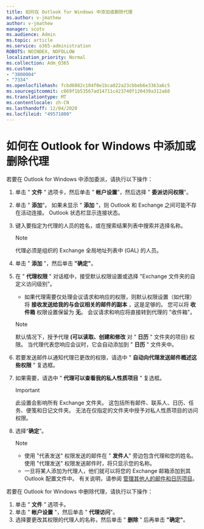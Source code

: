 ```yaml
---
title: 如何在 Outlook for Windows 中添加或删除代理
ms.author: v-jmathew
author: v-jmathew
manager: scotv
ms.audience: Admin
ms.topic: article
ms.service: o365-administration
ROBOTS: NOINDEX, NOFOLLOW
localization_priority: Normal
ms.collection: Adm_O365
ms.custom:
- "3800004"
- "7334"
ms.openlocfilehash: fcbd6082c104f0e1bca022a23cbbeb6e3363a6c5
ms.sourcegitcommit: c069f1b53567ad14711c423740f120439a312a60
ms.translationtype: MT
ms.contentlocale: zh-CN
ms.lasthandoff: 12/04/2020
ms.locfileid: "49571800"
---
```

# <a name="how-to-add-or-remove-a-delegate-in-outlook-for-windows"></a>如何在 Outlook for Windows 中添加或删除代理

若要在 Outlook for Windows 中添加委派，请执行以下操作： 

1. 单击 " **文件** " 选项卡，然后单击 " **帐户设置**"，然后选择 " **委派访问权限**"。
2. 单击 " **添加**"。 如果未显示 " **添加** "，则 Outlook 和 Exchange 之间可能不存在活动连接。 Outlook 状态栏显示连接状态。
3. 键入要指定为代理的人员的姓名，或在搜索结果列表中搜索并选择名称。

    > [!NOTE]
    > 代理必须是组织的 Exchange 全局地址列表中 (GAL) 的人员。
4. 单击 " **添加** "，然后单击 **"确定"**。
5. 在 " **代理权限** " 对话框中，接受默认权限设置或选择 "Exchange 文件夹的自定义访问级别"。

    - 如果代理需要仅处理会议请求和响应的权限，则默认权限设置（如代理）将 **接收发送给我的与会议相关的邮件的副本** ，这是足够的。 您可以将 **收件箱** 权限设置保留为 **无**。 会议请求和响应将直接转到代理的 "收件箱"。

    > [!NOTE]
    > 默认情况下，授予代理 **(可以读取、创建和修改** 对 " **日历** " 文件夹的项目) 权限。 当代理代表您响应会议时，它会自动添加到 " **日历** " 文件夹中。

5. 若要发送邮件以通知代理已更改的权限，请选中 " **自动向代理发送邮件概述这些权限** " 复选框。
6. 如果需要，请选中 " **代理可以查看我的私人性质项目** " 复选框。

    > [!IMPORTANT]
    > 此设置会影响所有 Exchange 文件夹。 这包括所有邮件、联系人、日历、任务、便笺和日记文件夹。 无法在仅指定的文件夹中授予对私人性质项目的访问权限。

7. 选择“**确定**”。

    > [!NOTE]
    >
    > - 使用 "代表发送" 权限发送的邮件在 " **发件人**" 旁边包含代理和您的姓名。 使用 "代理发送" 权限发送邮件时，将只显示您的名称。
    > - 一旦将某人添加为代理人，他们就可以将您的 Exchange 邮箱添加到其 Outlook 配置文件中。 有关说明，请参阅 [管理其他人的邮件和日历项目](https://support.microsoft.com/office/manage-another-person-s-mail-and-calendar-items-afb79d6b-2967-43b9-a944-a6b953190af5)。

若要在 Outlook for Windows 中删除代理，请执行以下操作：

1. 单击 " **文件** " 选项卡。
2. 单击 " **帐户设置** "，然后单击 " **代理访问**"。
3. 选择要更改其权限的代理人的名称，然后单击 " **删除** " 后再单击 **"确定"**。
